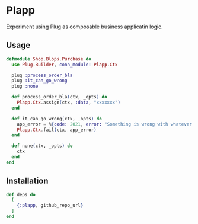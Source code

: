 # Plapp

Experiment using Plug as composable business applicatin logic. 


## Usage

```elixir
defmodule Shop.Blops.Purchase do
  use Plug.Builder, conn_module: Plapp.Ctx

  plug :process_order_bla
  plug :it_can_go_wrong
  plug :none

  def process_order_bla(ctx, _opts) do
    Plapp.Ctx.assign(ctx, :data, "xxxxxxx")
  end

  def it_can_go_wrong(ctx, _opts) do
    app_error = %{code: 2021, error: "Something is wrong with whatever you did"}
    Plapp.Ctx.fail(ctx, app_error)
  end

  def none(ctx, _opts) do
    ctx
  end
end
```


## Installation

```elixir
def deps do
  [
    {:plapp, github_repo_url}
  ]
end
```